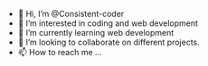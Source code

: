 - 👋 Hi, I’m @Consistent-coder
- 👀 I’m interested in coding and web development
- 🌱 I’m currently learning web development
- 💞️ I’m looking to collaborate on different projects.
- 📫 How to reach me ...

<!---
Consistent-coder/Consistent-coder is a ✨ special ✨ repository because its `README.md` (this file) appears on your GitHub profile.
You can click the Preview link to take a look at your changes.
--->
